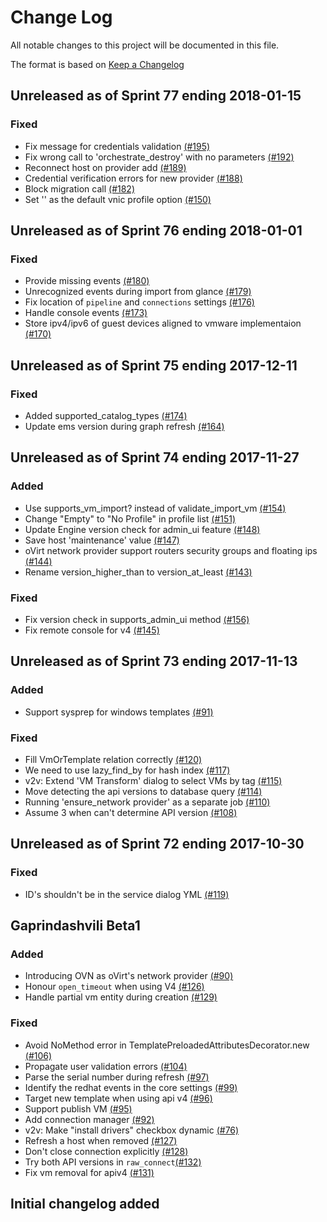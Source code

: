 # Change Log

All notable changes to this project will be documented in this file.

The format is based on [Keep a Changelog](http://keepachangelog.com/en/1.0.0/)


## Unreleased as of Sprint 77 ending 2018-01-15

### Fixed
- Fix message for credentials validation [(#195)](https://github.com/ManageIQ/manageiq-providers-ovirt/pull/195)
- Fix wrong call to 'orchestrate_destroy' with no parameters [(#192)](https://github.com/ManageIQ/manageiq-providers-ovirt/pull/192)
- Reconnect host on provider add [(#189)](https://github.com/ManageIQ/manageiq-providers-ovirt/pull/189)
- Credential verification errors for new provider [(#188)](https://github.com/ManageIQ/manageiq-providers-ovirt/pull/188)
- Block migration call [(#182)](https://github.com/ManageIQ/manageiq-providers-ovirt/pull/182)
- Set '<Use template nics>' as the default vnic profile option [(#150)](https://github.com/ManageIQ/manageiq-providers-ovirt/pull/150)

## Unreleased as of Sprint 76 ending 2018-01-01

### Fixed
- Provide missing events [(#180)](https://github.com/ManageIQ/manageiq-providers-ovirt/pull/180)
- Unrecognized events during import from glance [(#179)](https://github.com/ManageIQ/manageiq-providers-ovirt/pull/179)
- Fix location of `pipeline` and `connections` settings [(#176)](https://github.com/ManageIQ/manageiq-providers-ovirt/pull/176)
- Handle console events [(#173)](https://github.com/ManageIQ/manageiq-providers-ovirt/pull/173)
- Store ipv4/ipv6 of guest devices aligned to vmware implementaion [(#170)](https://github.com/ManageIQ/manageiq-providers-ovirt/pull/170)

## Unreleased as of Sprint 75 ending 2017-12-11

### Fixed
- Added supported_catalog_types [(#174)](https://github.com/ManageIQ/manageiq-providers-ovirt/pull/174)
- Update ems version during graph refresh [(#164)](https://github.com/ManageIQ/manageiq-providers-ovirt/pull/164)

## Unreleased as of Sprint 74 ending 2017-11-27

### Added
- Use supports_vm_import? instead of validate_import_vm [(#154)](https://github.com/ManageIQ/manageiq-providers-ovirt/pull/154)
- Change "Empty" to "No Profile" in profile list [(#151)](https://github.com/ManageIQ/manageiq-providers-ovirt/pull/151)
- Update Engine version check for admin_ui feature [(#148)](https://github.com/ManageIQ/manageiq-providers-ovirt/pull/148)
- Save host 'maintenance' value [(#147)](https://github.com/ManageIQ/manageiq-providers-ovirt/pull/147)
- oVirt network provider support routers security groups and floating ips [(#144)](https://github.com/ManageIQ/manageiq-providers-ovirt/pull/144)
- Rename version_higher_than to version_at_least [(#143)](https://github.com/ManageIQ/manageiq-providers-ovirt/pull/143)

### Fixed
- Fix version check in supports_admin_ui method [(#156)](https://github.com/ManageIQ/manageiq-providers-ovirt/pull/156)
- Fix remote console for v4 [(#145)](https://github.com/ManageIQ/manageiq-providers-ovirt/pull/145)

## Unreleased as of Sprint 73 ending 2017-11-13

### Added
- Support sysprep for windows templates [(#91)](https://github.com/ManageIQ/manageiq-providers-ovirt/pull/91)

### Fixed
- Fill VmOrTemplate relation correctly [(#120)](https://github.com/ManageIQ/manageiq-providers-ovirt/pull/120)
- We need to use lazy_find_by for hash index [(#117)](https://github.com/ManageIQ/manageiq-providers-ovirt/pull/117)
- v2v: Extend 'VM Transform' dialog to select VMs by tag [(#115)](https://github.com/ManageIQ/manageiq-providers-ovirt/pull/115)
- Move detecting the api versions to database query [(#114)](https://github.com/ManageIQ/manageiq-providers-ovirt/pull/114)
- Running 'ensure_network provider' as a separate job [(#110)](https://github.com/ManageIQ/manageiq-providers-ovirt/pull/110)
- Assume 3 when can't determine API version [(#108)](https://github.com/ManageIQ/manageiq-providers-ovirt/pull/108)

## Unreleased as of Sprint 72 ending 2017-10-30

### Fixed
- ID's shouldn't be in the service dialog YML [(#119)](https://github.com/ManageIQ/manageiq-providers-ovirt/pull/119)

## Gaprindashvili Beta1

### Added
- Introducing OVN as oVirt's network provider [(#90)](https://github.com/ManageIQ/manageiq-providers-ovirt/pull/90)
- Honour `open_timeout` when using V4 [(#126)](https://github.com/ManageIQ/manageiq-providers-ovirt/pull/126)
- Handle partial vm entity during creation [(#129)](https://github.com/ManageIQ/manageiq-providers-ovirt/pull/129)

### Fixed
- Avoid NoMethod error in TemplatePreloadedAttributesDecorator.new [(#106)](https://github.com/ManageIQ/manageiq-providers-ovirt/pull/106)
- Propagate user validation errors [(#104)](https://github.com/ManageIQ/manageiq-providers-ovirt/pull/104)
- Parse the serial number during refresh [(#97)](https://github.com/ManageIQ/manageiq-providers-ovirt/pull/97)
- Identify the redhat events in the core settings [(#99)](https://github.com/ManageIQ/manageiq-providers-ovirt/pull/99)
- Target new template when using api v4 [(#96)](https://github.com/ManageIQ/manageiq-providers-ovirt/pull/96)
- Support publish VM [(#95)](https://github.com/ManageIQ/manageiq-providers-ovirt/pull/95)
- Add connection manager [(#92)](https://github.com/ManageIQ/manageiq-providers-ovirt/pull/92)
- v2v: Make "install drivers" checkbox dynamic [(#76)](https://github.com/ManageIQ/manageiq-providers-ovirt/pull/76)
- Refresh a host when removed [(#127)](https://github.com/ManageIQ/manageiq-providers-ovirt/pull/127)
- Don't close connection explicitly [(#128)](https://github.com/ManageIQ/manageiq-providers-ovirt/pull/128)
- Try both API versions in `raw_connect`[(#132)](https://github.com/ManageIQ/manageiq-providers-ovirt/pull/132)
- Fix vm removal for apiv4 [(#131)](https://github.com/ManageIQ/manageiq-providers-ovirt/pull/131)

## Initial changelog added
